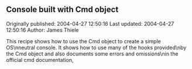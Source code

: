 ## Console built with Cmd object

Originally published: 2004-04-27 12:50:16
Last updated: 2004-04-27 12:50:16
Author: James Thiele

This recipe shows how to use the Cmd object to create a simple OS\nneutral console. It shows how to use many of the hooks provided\nby the Cmd object and also documents some errors and omissions\nin the official cmd documentation,